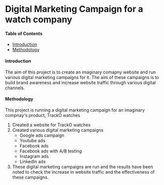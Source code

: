 # Digital Marketing Campaign for a watch company

#### Table of Contents
- [Introduction](#introduction)
- [Methodology](#methodology)
  
#### Introduction
The aim of this project is to create an imaginary comapny website and run various digital marketing campaigns for it. The aim of these campaigns is to build brand awareness and increase website traffic through various digital channels.

#### Methodology
This project is running a digital marketing campaign for an imaginary compnay's product, TrackO watches
1) Created a website for TrackO watches
2) Created various digital marketing campaigns
   - Google ads campaign
   - Youtube ads
   - Facebook ads
   - Facebook ads with A/B testing
   - Instagram ads
   - LinkedIn ads
3) These digital marketing campaigns are run and the results have been noted to check the increase in website traffic and the effectiveness of these campaigns.
